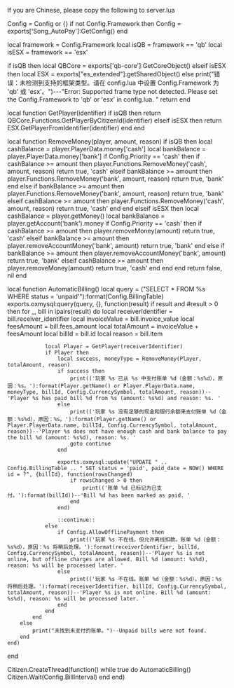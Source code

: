 If you are Chinese, please copy the following to server.lua

Config = Config or {}
if not Config.Framework then
    Config = exports['Song_AutoPay']:GetConfig()
end

local framework = Config.Framework
local isQB = framework == 'qb'
local isESX = framework == 'esx'

if isQB then
    local QBCore = exports['qb-core']:GetCoreObject()
elseif isESX then
    local ESX = exports["es_extended"]:getSharedObject()
else
    print("错误：未检测到支持的框架类型。请在 config.lua 中设置 Config.Framework 为 'qb' 或 'esx'。")---"Error: Supported frame type not detected. Please set the Config.Framework to 'qb' or 'esx' in config.lua. "
    return
end

local function GetPlayer(identifier)
    if isQB then
        return QBCore.Functions.GetPlayerByCitizenId(identifier)
    elseif isESX then
        return ESX.GetPlayerFromIdentifier(identifier)
    end
end

local function RemoveMoney(player, amount, reason)
    if isQB then
        local cashBalance = player.PlayerData.money['cash']
        local bankBalance = player.PlayerData.money['bank']
        if Config.Priority == 'cash' then
            if cashBalance >= amount then
                player.Functions.RemoveMoney('cash', amount, reason)
                return true, 'cash'
            elseif bankBalance >= amount then
                player.Functions.RemoveMoney('bank', amount, reason)
                return true, 'bank'
            end
        else
            if bankBalance >= amount then
                player.Functions.RemoveMoney('bank', amount, reason)
                return true, 'bank'
            elseif cashBalance >= amount then
                player.Functions.RemoveMoney('cash', amount, reason)
                return true, 'cash'
            end
        end
    elseif isESX then
        local cashBalance = player.getMoney()
        local bankBalance = player.getAccount('bank').money
        if Config.Priority == 'cash' then
            if cashBalance >= amount then
                player.removeMoney(amount)
                return true, 'cash'
            elseif bankBalance >= amount then
                player.removeAccountMoney('bank', amount)
                return true, 'bank'
            end
        else
            if bankBalance >= amount then
                player.removeAccountMoney('bank', amount)
                return true, 'bank'
            elseif cashBalance >= amount then
                player.removeMoney(amount)
                return true, 'cash'
            end
        end
    end
    return false, nil
end

local function AutomaticBilling()
    local query = ("SELECT * FROM %s WHERE status = 'unpaid'"):format(Config.BillingTable)
    exports.oxmysql:query(query, {}, function(result)
        if result and #result > 0 then
            for _, bill in ipairs(result) do
                local receiverIdentifier = bill.receiver_identifier
                local invoiceValue = bill.invoice_value
                local feesAmount = bill.fees_amount
                local totalAmount = invoiceValue + feesAmount
                local billId = bill.id
                local reason = bill.item

                local Player = GetPlayer(receiverIdentifier)
                if Player then
                    local success, moneyType = RemoveMoney(Player, totalAmount, reason)
                    if success then
                        print(('玩家 %s 已从 %s 中支付账单 %d（金额：%s%d），原因：%s。'):format(Player.getName() or Player.PlayerData.name, moneyType, billId, Config.CurrencySymbol, totalAmount, reason))--'Player %s has paid bill %d from %s (amount: %s%d) and reason: %s. '
                    else
                        print(('玩家 %s 没有足够的现金和银行余额来支付账单 %d（金额：%s%d），原因：%s。'):format(Player.getName() or Player.PlayerData.name, billId, Config.CurrencySymbol, totalAmount, reason))--'Player %s does not have enough cash and bank balance to pay the bill %d (amount: %s%d), reason: %s. '
                        goto continue
                    end

                    exports.oxmysql:update("UPDATE " .. Config.BillingTable .. " SET status = 'paid', paid_date = NOW() WHERE id = ?", {billId}, function(rowsChanged)
                        if rowsChanged > 0 then
                            print(('账单 %d 已标记为已支付。'):format(billId))--'Bill %d has been marked as paid. '
                        end
                    end)

                    ::continue::
                else
                    if Config.AllowOfflinePayment then
                        print(('玩家 %s 不在线，但允许离线扣款。账单 %d（金额：%s%d），原因：%s 将稍后处理。'):format(receiverIdentifier, billId, Config.CurrencySymbol, totalAmount, reason))--'Player %s is not online, but offline charges are allowed. Bill %d (amount: %s%d), reason: %s will be processed later. '
                    else
                        print(('玩家 %s 不在线。账单 %d（金额：%s%d），原因：%s 将稍后处理。'):format(receiverIdentifier, billId, Config.CurrencySymbol, totalAmount, reason))--'Player %s is not online. Bill %d (amount: %s%d), reason: %s will be processed later. '
                    end
                end
            end
        else
            print("未找到未支付的账单。")--Unpaid bills were not found.
        end
    end)
end

Citizen.CreateThread(function()
    while true do
        AutomaticBilling()
        Citizen.Wait(Config.BillInterval)
    end
end)
